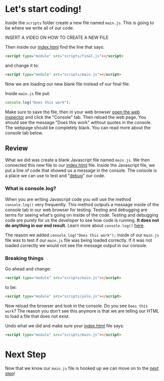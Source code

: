 # Let's start coding!

Inside the `scripts` folder create a new file named `main.js`. This is going to be where we write all of our code.

INSERT A VIDEO ON HOW TO CREATE A NEW FILE

Then inside our [index.html](../src/index.html) find the line that says:

```html
<script type="module" src="scripts/final.js"></script>
```

and change it to:

```html
<script type="module" src="scripts/main.js"></script>
```

Now we are loading our new blank file instead of our final file.

Inside `main.js` file put:

```javascript
console.log("Does this work");
```

Make sure to save the file, then in your web browser [open the web inspector](https://developer.chrome.com/docs/devtools/open/) and click the "Console" tab. Then reload the web page. You should see the message "Does this work" without quotes in the console. The webpage should be completely black. You can read more about the console tab below.

## Review

What we did was create a blank Javascript file named `main.js`. We then connected this new file to our [index.html](../src/index.html) file. Inside the Javascript file, we put a line of code that showed us a message in the console. The console is a place we can use to test and "[debug](https://en.wikipedia.org/wiki/Debugging)" our code.

### What is console.log?

When you are writing Javascript code you will use the method `console.log()` very frequently. This method outputs a message inside of the console tab in our web browser for testing. Testing and debugging are terms for seeing what's going on inside of the code. Testing and debugging code are purely for us the developer to see how code is running. **It does not do anything in our end result.** Learn more about `console.log()` [here](https://developer.mozilla.org/en-US/docs/Web/API/Console/log).

The reason we added `console.log("Does this work");` inside of our `main.js` file was to test if our `main.js` file was being loaded correctly. If it was not loaded correctly we would not see the message output in our console.

### Breaking things

Go ahead and change:

```html
<script type="module" src="scripts/main.js"></script>
```

to be:

```html
<script type="module" src="scripts/yolo.js"></script>
```

Now reload the browser and look in the console. Do you see `Does this work`? The reason you don't see this anymore is that we are telling our HTML to load a file that does not exist.

Undo what we did and make sure your [index.html](../src/index.html) file says:

```html
<script type="module" src="scripts/main.js"></script>
```

# Next Step

Now that we know our `main.js` file is hooked up we can move on to the [next step](step03.md)!
